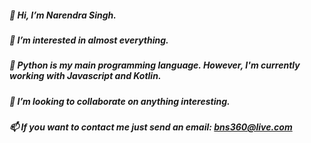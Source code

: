 ##### 👋 Hi, I’m Narendra Singh.

##### 👀 I’m interested in almost everything.

##### 🌱 Python is my main programming language. However, I'm currently working with Javascript and Kotlin.

##### 💞️ I’m looking to collaborate on anything interesting.

##### 📫 If you want to contact me just send an email: bns360@live.com

<!---
Spartanlasergun/Spartanlasergun is a ✨ special ✨ repository because its `README.md` (this file) appears on your GitHub profile.
You can click the Preview link to take a look at your changes.
--->
